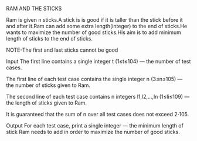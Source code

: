 RAM AND THE STICKS

Ram is given n sticks.A stick is is good if it is taller than the stick before it and after it.Ram can add some extra length(integer) to the end of sticks.He wants to maximize the number of good sticks.His aim is to add minimum length of sticks to the end of sticks.

NOTE-The first and last sticks cannot be good

Input The first line contains a single integer t (1≤t≤104) — the number of test cases.

The first line of each test case contains the single integer n (3≤n≤105) — the number of sticks given to Ram.

The second line of each test case contains n integers l1,l2,...,ln (1≤li≤109) — the length of sticks given to Ram.

It is guaranteed that the sum of n over all test cases does not exceed 2⋅105.

Output For each test case, print a single integer — the minimum length of stick Ram needs to add in order to maximize the number of good sticks.
